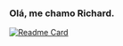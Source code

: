 ### Olá, me chamo Richard.

[![Readme Card](https://github-readme-stats.vercel.app/api?username=ReversiveDev&show_icons=true&title_color=20dcc9&bg_color=212121&text_color=ffffff&icon_color=20dcc9)](https://github.com/ReversiveDev)



